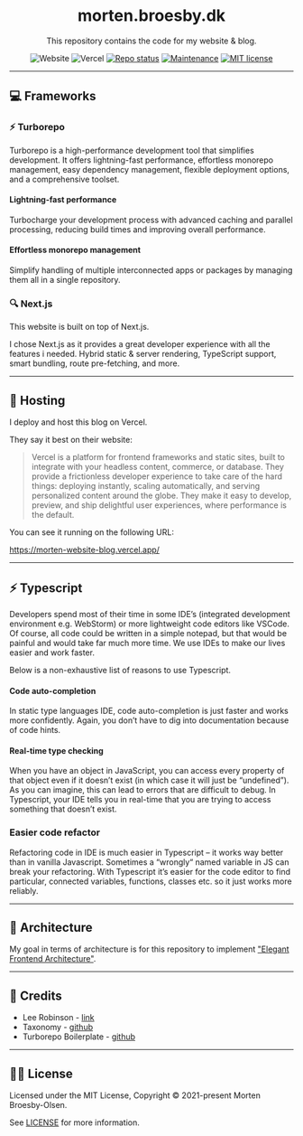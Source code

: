   <div align="center">
  <h1 align="center">
    morten.broesby.dk
  </h1>

  <p align="center">
    This repository contains the code for my website & blog.
  </p>

![Website](https://img.shields.io/website?url=https%3A%2F%2Fmorten-website-blog.vercel.app)
![Vercel](https://vercelbadge.vercel.app/api/mortenbroesby/website-blog)
[![Repo status](https://www.repostatus.org/badges/latest/wip.svg)](./README)
[![Maintenance](https://img.shields.io/badge/Maintained%3F-yes-green.svg)](https://github.com/atelier-saulx/aviato-ui/graphs/commit-activity)
[![MIT license](https://img.shields.io/badge/License-MIT-green.svg)](./LICENSE)

</div>

---

## 💻 Frameworks

### ⚡️ Turborepo

Turborepo is a high-performance development tool that simplifies development. It offers lightning-fast performance, effortless monorepo management, easy dependency management, flexible deployment options, and a comprehensive toolset.

#### Lightning-fast performance

Turbocharge your development process with advanced caching and parallel processing, reducing build times and improving overall performance.

#### Effortless monorepo management

Simplify handling of multiple interconnected apps or packages by managing them all in a single repository.

### 🔍 Next.js

This website is built on top of Next.js.

I chose Next.js as it provides a great developer experience with all the features i needed.
Hybrid static & server rendering, TypeScript support, smart bundling, route pre-fetching, and more.

---

## 📡 Hosting

I deploy and host this blog on Vercel.

They say it best on their website:

> Vercel is a platform for frontend frameworks and static sites, built to integrate with your headless content, commerce, or database.
> They provide a frictionless developer experience to take care of the hard things: deploying instantly, scaling automatically, and serving personalized content around the globe.
> They make it easy to develop, preview, and ship delightful user experiences, where performance is the default.

You can see it running on the following URL:

https://morten-website-blog.vercel.app/

---

## ⚡️ Typescript

Developers spend most of their time in some IDE’s (integrated development environment e.g. WebStorm) or more lightweight code editors like VSCode. Of course, all code could be written in a simple notepad, but that would be painful and would take far much more time. We use IDEs to make our lives easier and work faster.

Below is a non-exhaustive list of reasons to use Typescript.

#### Code auto-completion

In static type languages IDE, code auto-completion is just faster and works more confidently. Again, you don’t have to dig into documentation because of code hints.

#### Real-time type checking

When you have an object in JavaScript, you can access every property of that object even if it doesn’t exist (in which case it will just be “undefined”). As you can imagine, this can lead to errors that are difficult to debug. In Typescript, your IDE tells you in real-time that you are trying to access something that doesn’t exist.

### Easier code refactor

Refactoring code in IDE is much easier in Typescript – it works way better than in vanilla Javascript. Sometimes a “wrongly“ named variable in JS can break your refactoring. With Typescript it’s easier for the code editor to find particular, connected variables, functions, classes etc. so it just works more reliably.

---

## 🏡 Architecture

My goal in terms of architecture is for this repository to implement ["Elegant Frontend Architecture"](https://michalzalecki.com/elegant-frontend-architecture/).

---

## 👏 Credits

- Lee Robinson - [link](https://leerob.io/)
- Taxonomy - [github](https://github.com/shadcn/taxonomy)
- Turborepo Boilerplate - [github](https://github.com/mkosir/turborepo-boilerplate)

---

## 👨‍⚖️ License

Licensed under the MIT License, Copyright © 2021-present Morten Broesby-Olsen.

See [LICENSE](./LICENSE) for more information.
